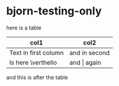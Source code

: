 # bjorn-testing-only

here is a table

|col1|col2|
|----|----|
|Text in first column|and in second|
|Is here \verthello|and &#124; again|

and this is after the table
